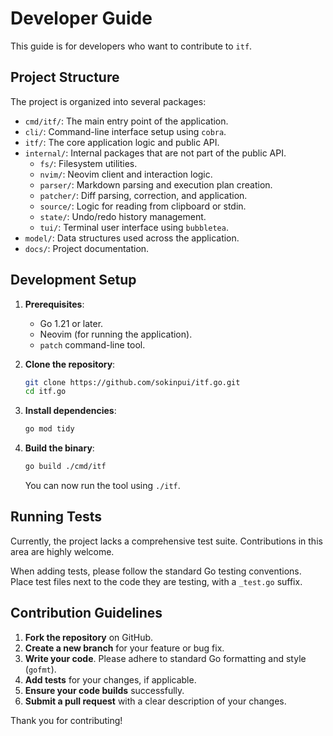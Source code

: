# Developer Guide

This guide is for developers who want to contribute to `itf`.

## Project Structure

The project is organized into several packages:

-   `cmd/itf/`: The main entry point of the application.
-   `cli/`: Command-line interface setup using `cobra`.
-   `itf/`: The core application logic and public API.
-   `internal/`: Internal packages that are not part of the public API.
    -   `fs/`: Filesystem utilities.
    -   `nvim/`: Neovim client and interaction logic.
    -   `parser/`: Markdown parsing and execution plan creation.
    -   `patcher/`: Diff parsing, correction, and application.
    -   `source/`: Logic for reading from clipboard or stdin.
    -   `state/`: Undo/redo history management.
    -   `tui/`: Terminal user interface using `bubbletea`.
-   `model/`: Data structures used across the application.
-   `docs/`: Project documentation.

## Development Setup

1.  **Prerequisites**:
    -   Go 1.21 or later.
    -   Neovim (for running the application).
    -   `patch` command-line tool.

2.  **Clone the repository**:
    ```bash
    git clone https://github.com/sokinpui/itf.go.git
    cd itf.go
    ```

3.  **Install dependencies**:
    ```bash
    go mod tidy
    ```

4.  **Build the binary**:
    ```bash
    go build ./cmd/itf
    ```

    You can now run the tool using `./itf`.

## Running Tests

Currently, the project lacks a comprehensive test suite. Contributions in this area are highly welcome.

When adding tests, please follow the standard Go testing conventions. Place test files next to the code they are testing, with a `_test.go` suffix.

## Contribution Guidelines

1.  **Fork the repository** on GitHub.
2.  **Create a new branch** for your feature or bug fix.
3.  **Write your code**. Please adhere to standard Go formatting and style (`gofmt`).
4.  **Add tests** for your changes, if applicable.
5.  **Ensure your code builds** successfully.
6.  **Submit a pull request** with a clear description of your changes.

Thank you for contributing!
